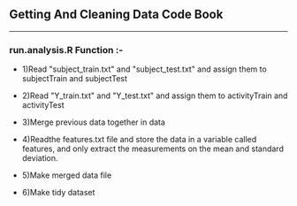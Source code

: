 ## Getting And Cleaning Data Code Book
-------------
### run.analysis.R Function :-
* 1)Read "subject_train.txt" and "subject_test.txt" and assign them to subjectTrain and subjectTest
* 2)Read "Y_train.txt" and "Y_test.txt"  and assign them to activityTrain and activityTest 
* 3)Merge previous data together in data
* 4)Readthe features.txt file and store the data in a variable called features, and only extract the measurements on the mean and standard deviation.

* 5)Make merged data file 
* 6)Make tidy dataset